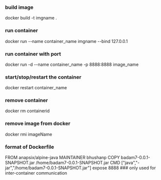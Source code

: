 ### build image
docker build -t imgname .

### run container
docker run --name container_name imgname --bind 127.0.0.1

### run container with port
docker run -d --name container_name -p 8888:8888 image_name

### start/stop/restart the container
docker restart container_name

### remove container
docker rm containerid

### remove image from docker
docker rmi imageName

### format of Dockerfile
FROM anapsix/alpine-java
MAINTAINER bhushanp
COPY badam7-0.0.1-SNAPSHOT.jar /home/badam7-0.0.1-SNAPSHOT.jar
CMD ["java","-jar","/home/badam7-0.0.1-SNAPSHOT.jar"]
expose 8888 ### only used for inter-container communication

